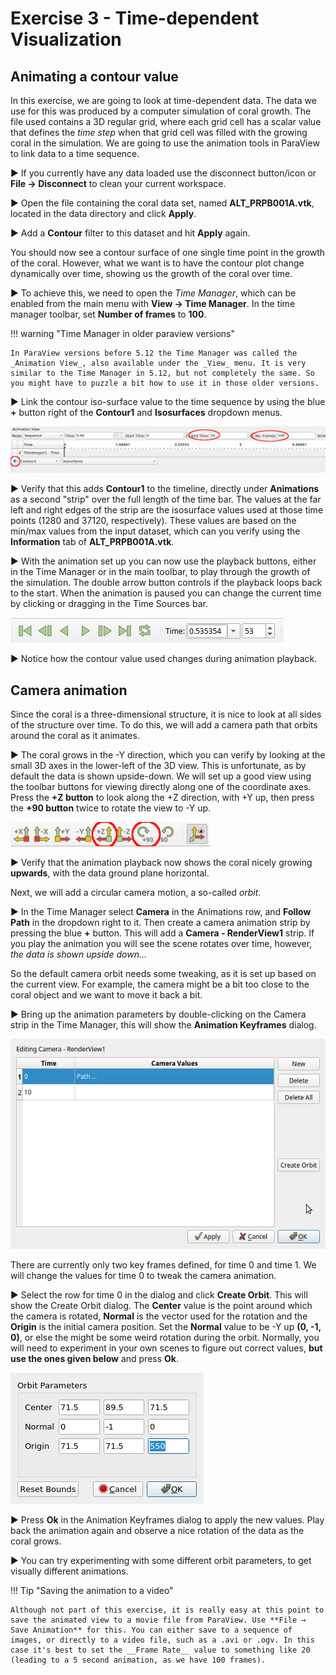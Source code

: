 # Exercise 3 - Time-dependent Visualization

## Animating a contour value

In this exercise, we are going to look at time-dependent data. The data we use for this was produced by a computer simulation of coral growth. The file used contains a 3D regular grid, where each grid cell has a scalar value that defines the _time step_ when that grid cell was filled with the growing coral in the simulation. We are going to use the animation tools in ParaView to link data to a time sequence.

▶ If you currently have any data loaded use the disconnect button/icon or __File → Disconnect__ to clean your current workspace.

▶ Open the file containing the coral data set, named __ALT_PRPB001A.vtk__, located in the data directory and click __Apply__.

▶ Add a __Contour__ filter to this dataset and hit __Apply__ again. 

You should now see a contour surface of one single time point in the growth of the coral. However, what we want is to have the contour plot
change dynamically over time, showing us the growth of the coral over time.

▶ To achieve this, we need to open the _Time Manager_, which can be enabled from the main menu with __View → Time Manager__. In the time manager toolbar, set __Number of frames__ to __100__. 

!!! warning "Time Manager in older paraview versions"

    In ParaView versions before 5.12 the Time Manager was called the _Animation View_, also available under the _View_ menu. It is very similar to the Time Manager in 5.12, but not completely the same. So you might have to puzzle a bit how to use it in those older versions.

▶ Link the contour iso-surface value to the time sequence by using the blue __+__ button right of the __Contour1__ and __Isosurfaces__ dropdown menus.

![](images/animation.png)

▶ Verify that this adds __Contour1__ to the timeline, directly under __Animations__ as a second "strip" over the full length of the time bar. The values at the far left and right edges of the strip are the isosurface values used at those time points (1280 and 37120, respectively). These values are based on the min/max values from the input dataset, which can you verify using the __Information__ tab of __ALT_PRPB001A.vtk__.

▶ With the animation set up you can now use the playback buttons, either in the Time Manager or in the main toolbar, to play through the growth of the simulation. The double arrow button controls if the playback loops back to the start. When the animation is paused you can change the current time by clicking or dragging in the Time Sources bar.

![](images/playback.png)

▶ Notice how the contour value used changes during animation playback.

## Camera animation

Since the coral is a three-dimensional structure, it is nice to look at all sides of the structure over time. To do this, we will add a camera path that orbits around the coral as it animates.

▶ The coral grows in the -Y direction, which you can verify by looking at the small 3D axes in the lower-left of the 3D view. This is unfortunate, as by default the data is shown upside-down. We will set up a good view using the toolbar buttons for viewing directly along one of the coordinate axes. Press the __+Z button__ to look along the +Z direction, with +Y up, then press the __+90 button__ twice to rotate the view to -Y up.

![](images/rotationbuttons.png)

▶ Verify that the animation playback now shows the coral nicely growing __upwards__, with the data ground plane horizontal. 

Next, we will add a circular camera motion, a so-called _orbit_.

▶ In the Time Manager select __Camera__ in the Animations row, and __Follow Path__ in the dropdown right to it. Then create a camera animation strip by pressing the blue __+__ button. This will add a __Camera - RenderView1__ strip. If you play the animation you will see the scene rotates over time, however, *the data is shown upside down...*

So the default camera orbit needs some tweaking, as it is set up based on the current view. For example, the camera might be a bit too close to the coral object and we want to move it back a bit. 

▶ Bring up the animation parameters by double-clicking on the Camera strip in the Time Manager, this will show the __Animation Keyframes__ dialog.

![](images/animation-keyframes.png)

There are currently only two key frames defined, for time 0 and time 1. We will change the values for time 0 to tweak the camera animation.

▶ Select the row for time 0 in the dialog and click __Create Orbit__. This will show the Create Orbit dialog. The __Center__ value is the point around which the camera is rotated, __Normal__ is the vector used for the rotation and the __Origin__ is the initial camera position. Set the __Normal__ value to be -Y up __(0, -1, 0)__, or else the might be some weird rotation during the orbit. Normally, you will need to experiment in your own scenes to figure out correct values, **but use the ones given below** and press __Ok__.

![](images/orbitparameters.png)

▶ Press __Ok__ in the Animation Keyframes dialog to apply the new values. Play back the animation again and observe a nice rotation of the data as the coral grows.

▶ You can try experimenting with some different orbit parameters, to get visually different animations.

!!! Tip "Saving the animation to a video"

    Although not part of this exercise, it is really easy at this point to save the animated view to a movie file from ParaView. Use **File → Save Animation** for this. You can either save to a sequence of images, or directly to a video file, such as a .avi or .ogv. In this case it's best to set the __Frame Rate__ value to something like 20 (leading to a 5 second animation, as we have 100 frames).